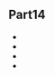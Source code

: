 <!-- index -->
## Part14
* [](DataTypes/readme.md)
* [](ObjectTypes/readme.md)
* [](ReferenceTypes/readme.md)
* [](VariableTypes/readme.md)
